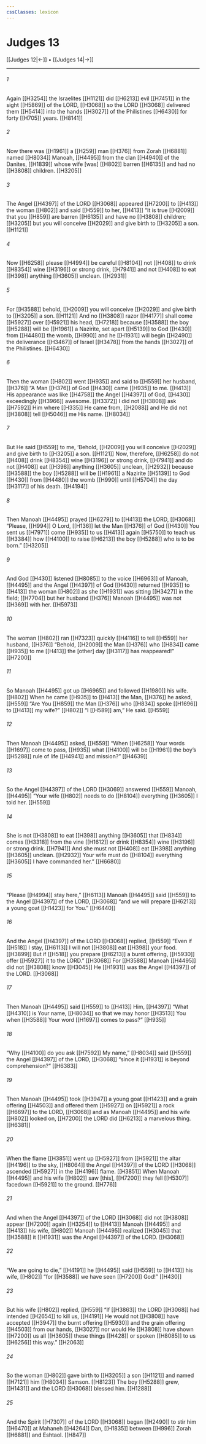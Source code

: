 ```yaml
---
cssClasses: lexicon
---
```


# Judges 13

[[Judges 12|←]] • [[Judges 14|→]]

---

###### 1
Again [[H3254]] the Israelites [[H1121]] did [[H6213]] evil [[H7451]] in the sight [[H5869]] of the LORD, [[H3068]] so the LORD [[H3068]] delivered them [[H5414]] into the hands [[H3027]] of the Philistines [[H6430]] for forty [[H705]] years. [[H8141]]

###### 2
Now there was [[H1961]] a [[H259]] man [[H376]] from Zorah [[H6881]] named [[H8034]] Manoah, [[H4495]] from the clan [[H4940]] of the Danites, [[H1839]] whose wife [was] [[H802]] barren [[H6135]] and had no [[H3808]] children. [[H3205]]

###### 3
The Angel [[H4397]] of the LORD [[H3068]] appeared [[H7200]] to [[H413]] the woman [[H802]] and said [[H559]] to her, [[H413]] “It is true [[H2009]] that you [[H859]] are barren [[H6135]] and have no [[H3808]] children; [[H3205]] but you will conceive [[H2029]] and give birth to [[H3205]] a son. [[H1121]]

###### 4
Now [[H6258]] please [[H4994]] be careful [[H8104]] not [[H408]] to drink [[H8354]] wine [[H3196]] or strong drink, [[H7941]] and not [[H408]] to eat [[H398]] anything [[H3605]] unclean. [[H2931]]

###### 5
For [[H3588]] behold, [[H2009]] you will conceive [[H2029]] and give birth to [[H3205]] a son. [[H1121]] And no [[H3808]] razor [[H4177]] shall come [[H5927]] over [[H5921]] his head, [[H7218]] because [[H3588]] the boy [[H5288]] will be [[H1961]] a Nazirite, set apart [[H5139]] to God [[H430]] from [[H4480]] the womb, [[H990]] and he [[H1931]] will begin [[H2490]] the deliverance [[H3467]] of Israel [[H3478]] from the hands [[H3027]] of the Philistines. [[H6430]]

###### 6
Then the woman [[H802]] went [[H935]] and said to [[H559]] her husband, [[H376]] “A Man [[H376]] of God [[H430]] came [[H935]] to me. [[H413]] His appearance was like [[H4758]] the Angel [[H4397]] of God, [[H430]] exceedingly [[H3966]] awesome. [[H3372]] I did not [[H3808]] ask [[H7592]] Him where [[H335]] He came from, [[H2088]] and He did not [[H3808]] tell [[H5046]] me  His name. [[H8034]]

###### 7
But He said [[H559]] to me,  ‘Behold, [[H2009]] you will conceive [[H2029]] and give birth to [[H3205]] a son. [[H1121]] Now, therefore, [[H6258]] do not [[H408]] drink [[H8354]] wine [[H3196]] or strong drink, [[H7941]] and do not [[H408]] eat [[H398]] anything [[H3605]] unclean, [[H2932]] because [[H3588]] the boy [[H5288]] will be [[H1961]] a Nazirite [[H5139]] to God [[H430]] from [[H4480]] the womb [[H990]] until [[H5704]] the day [[H3117]] of his death. [[H4194]]

###### 8
Then Manoah [[H4495]] prayed [[H6279]] to [[H413]] the LORD, [[H3068]] “Please, [[H994]] O Lord, [[H136]] let the Man [[H376]] of God [[H430]] You sent us [[H7971]] come [[H935]] to us [[H413]] again [[H5750]] to teach us [[H3384]] how [[H4100]] to raise [[H6213]] the boy [[H5288]] who is to be born.” [[H3205]]

###### 9
And God [[H430]] listened [[H8085]] to the voice [[H6963]] of Manoah, [[H4495]] and the Angel [[H4397]] of God [[H430]] returned [[H935]] to [[H413]] the woman [[H802]] as she [[H1931]] was sitting [[H3427]] in the field; [[H7704]] but her husband [[H376]] Manoah [[H4495]] was not [[H369]] with her. [[H5973]]

###### 10
The woman [[H802]] ran [[H7323]] quickly [[H4116]] to tell [[H559]] her husband, [[H376]] “Behold, [[H2009]] the Man [[H376]] who [[H834]] came [[H935]] to me [[H413]] the [other] day [[H3117]] has reappeared!” [[H7200]]

###### 11
So Manoah [[H4495]] got up [[H6965]] and followed [[H1980]] his wife. [[H802]] When he came [[H935]] to [[H413]] the Man, [[H376]] he asked, [[H559]] “Are You [[H859]] the Man [[H376]] who [[H834]] spoke [[H1696]] to [[H413]] my wife?” [[H802]] “I [[H589]] am,” He said. [[H559]]

###### 12
Then Manoah [[H4495]] asked, [[H559]] “When [[H6258]] Your words [[H1697]] come to pass, [[H935]] what [[H4100]] will be [[H1961]] the boy’s [[H5288]] rule of life [[H4941]] and mission?” [[H4639]]

###### 13
So the Angel [[H4397]] of the LORD [[H3069]] answered [[H559]] Manoah, [[H4495]] “Your wife [[H802]] needs to do [[H8104]] everything [[H3605]] I told her. [[H559]]

###### 14
She is not [[H3808]] to eat [[H398]] anything [[H3605]] that [[H834]] comes [[H3318]] from the vine [[H1612]] or drink [[H8354]] wine [[H3196]] or strong drink. [[H7941]] And she must not [[H408]] eat [[H398]] anything [[H3605]] unclean. [[H2932]] Your wife must do [[H8104]] everything [[H3605]] I have commanded her.” [[H6680]]

###### 15
“Please [[H4994]] stay here,” [[H6113]] Manoah [[H4495]] said [[H559]] to the Angel [[H4397]] of the LORD, [[H3068]] “and we will prepare [[H6213]] a young goat [[H1423]] for You.” [[H6440]]

###### 16
And the Angel [[H4397]] of the LORD [[H3068]] replied, [[H559]] “Even if [[H518]] I stay, [[H6113]] I will not [[H3808]] eat [[H398]] your food. [[H3899]] But if [[H518]] you prepare [[H6213]] a burnt offering, [[H5930]] offer [[H5927]] it to the LORD.” [[H3068]] For [[H3588]] Manoah [[H4495]] did not [[H3808]] know [[H3045]] He [[H1931]] was the Angel [[H4397]] of the LORD. [[H3068]]

###### 17
Then Manoah [[H4495]] said [[H559]] to [[H413]] Him, [[H4397]] “What [[H4310]] is Your name, [[H8034]] so that we may honor [[H3513]] You when [[H3588]] Your word [[H1697]] comes to pass?” [[H935]]

###### 18
“Why [[H4100]] do you ask [[H7592]] My name,” [[H8034]] said [[H559]] the Angel [[H4397]] of the LORD, [[H3068]] “since it [[H1931]] is beyond comprehension?” [[H6383]]

###### 19
Then Manoah [[H4495]] took [[H3947]] a young goat [[H1423]] and a grain offering [[H4503]] and offered them [[H5927]] on [[H5921]] a rock [[H6697]] to the LORD, [[H3068]] and as Manoah [[H4495]] and his wife [[H802]] looked on, [[H7200]] the LORD did [[H6213]] a marvelous thing. [[H6381]]

###### 20
When the flame [[H3851]] went up [[H5927]] from [[H5921]] the altar [[H4196]] to the sky, [[H8064]] the Angel [[H4397]] of the LORD [[H3068]] ascended [[H5927]] in the [[H4196]] flame. [[H3851]] When Manoah [[H4495]] and his wife [[H802]] saw [this], [[H7200]] they fell [[H5307]] facedown [[H5921]] to the ground. [[H776]]

###### 21
And when the Angel [[H4397]] of the LORD [[H3068]] did not [[H3808]] appear [[H7200]] again [[H3254]] to [[H413]] Manoah [[H4495]] and [[H413]] his wife, [[H802]] Manoah [[H4495]] realized [[H3045]] that [[H3588]] it [[H1931]] was the Angel [[H4397]] of the LORD. [[H3068]]

###### 22
“We are going to die,” [[H4191]] he [[H4495]] said [[H559]] to [[H413]] his wife, [[H802]] “for [[H3588]] we have seen [[H7200]] God!” [[H430]]

###### 23
But his wife [[H802]] replied, [[H559]] “If [[H3863]] the LORD [[H3068]] had intended [[H2654]] to kill us, [[H4191]] He would not [[H3808]] have accepted [[H3947]] the burnt offering [[H5930]] and the grain offering [[H4503]] from our hands, [[H3027]] nor would He [[H3808]] have shown [[H7200]] us all [[H3605]] these things [[H428]] or spoken [[H8085]] to us [[H6256]] this way.” [[H2063]]

###### 24
So the woman [[H802]] gave birth to [[H3205]] a son [[H1121]] and named [[H7121]] him [[H8034]] Samson. [[H8123]] The boy [[H5288]] grew, [[H1431]] and the LORD [[H3068]] blessed him. [[H1288]]

###### 25
And the Spirit [[H7307]] of the LORD [[H3068]] began [[H2490]] to stir him [[H6470]] at Mahaneh [[H4264]] Dan, [[H1835]] between [[H996]] Zorah [[H6881]] and Eshtaol. [[H847]]

